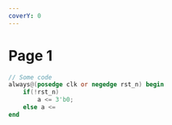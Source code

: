 ```yaml
---
coverY: 0
---
```


# Page 1

```verilog
// Some code
always@(posedge clk or negedge rst_n) begin
    if(!rst_n)
        a <= 3'b0;
    else a <= 
end
```



